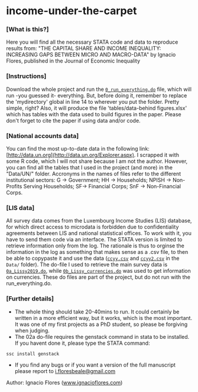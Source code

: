 # income-under-the-carpet

### [What is this?]
Here you will find all the necessary STATA code and data to reproduce results from: 
"THE CAPITAL SHARE AND INCOME INEQUALITY: INCREASING GAPS BETWEEN MICRO AND MACRO-DATA" 
by Ignacio Flores, published in the Journal of Economic Inequality

### [Instructions] 
Download the whole project and run the [`0_run_everything.do`](code/0_run_everything.do) 
file, which will run -you guessed it- everything. But, before doing it, remember to 
replace the 'mydirectory' global in line 14 to wherever you put the folder. Pretty simple,
right? Also, it will produce the file 'tables/data-behind figures.xlsx' which has tables 
with the data used to build figures in the paper. Please don't forget to cite the paper 
if using data and/or code.

### [National accounts data]
You can find the most up-to-date data in the following link: [http://data.un.org](http://data.un.org/Explorer.aspx). 
I scrapped it with some R code, which I will not share because I am not the author. 
However, you can find all the tables that I used in the project (and more) in the 
"Data/UN/" folder. Accronyms in the names of files refer to the different 
institutional sectors: G -> Government; HH -> Households; NPISH -> Non-Profits 
Serving Households; SF-> Financial Corps; SnF -> Non-Financial Corps. 

### [LIS data] 
All survey data comes from the Luxembourg Income Studies (LIS) database, for which 
direct access to microdata is forbidden due to confidentiality agreements between 
LIS and national statistical offices. To work with it, you have to send them code 
via an interface. The STATA version is limited to retrieve information only from 
the log. The rationale is thus to orginse the information in the log as something 
that makes sense as a .csv file, to then be able to copypaste it and use the data 
([`ccyy.csv`](Data/ccyy.csv) and [`ccyy2.csv`](Data/ccyy2.csv) in the `Data/` folder). 
The do-file I used to retrieve the main survey data is [`0a_Lissy2019.do`](code/0a_Lissy2019.do), 
while [`0b_Lissy_currencies.do`](code/0b_Lissy_currencies.do) was used to get 
information on currencies. These do files are part of the project, but do not run 
with the run_everything.do. 
  
 ### [Further details]
- The whole thing should take 20-40mins to run. It could certainly be written in
a more efficient way, but it works, which is the most important. It was one of
my first projects as a PhD student, so please be forgiving when judging. 
- The 02a do-file requires the genstack command in stata to be installed. If you
 havent done it, please type the STATA command:
```
ssc install genstack 
```
- If you find any bugs or if you want a version of the full manuscript please 
report to i.floresbeale@gmail.com
  
Author: Ignacio Flores (www.ignacioflores.com)


